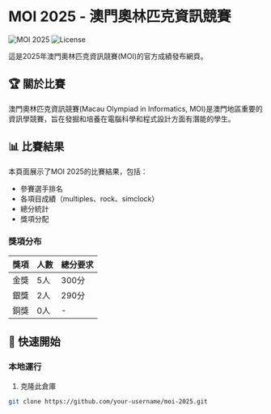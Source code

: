 # MOI 2025 - 澳門奧林匹克資訊競賽

![MOI 2025](https://img.shields.io/badge/MOI-2025-blue)
![License](https://img.shields.io/badge/License-MIT-green)

這是2025年澳門奧林匹克資訊競賽(MOI)的官方成績發布網頁。

## 🏆 關於比賽

澳門奧林匹克資訊競賽(Macau Olympiad in Informatics, MOI)是澳門地區重要的資訊學競賽，旨在發掘和培養在電腦科學和程式設計方面有潛能的學生。

## 📊 比賽結果

本頁面展示了MOI 2025的比賽結果，包括：

- 參賽選手排名
- 各項目成績（multiples、rock、simclock）
- 總分統計
- 獎項分配

### 獎項分布

| 獎項 | 人數 | 總分要求 |
|------|------|----------|
| 金獎 | 5人 | 300分 |
| 銀獎 | 2人 | 290分 |
| 銅獎 | 0人 | - |

## 🚀 快速開始

### 本地運行

1. 克隆此倉庫
```bash
git clone https://github.com/your-username/moi-2025.git
